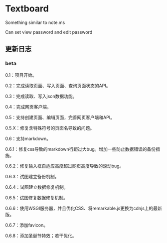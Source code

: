 # Textboard

Something similar to note.ms

Can set view password and edit password

## 更新日志

### beta

0.1：项目开始。

0.2：完成读取页面、写入页面、查询页面状态的API。

0.3：完成读取、写入json数据功能。

0.4：完成网页客户端。

0.5：支持创建页面、编辑页面，完善网页客户端和API。

0.5.X：修复含特殊符号的页面名导致的问题。

0.6：支持markdown。

0.6.1：修复css导致的markdown行距过大bug。增加一些防止数据错误的备份措施。

0.6.2：修复输入框自适应高度超过网页高度导致的滚动bug。

0.6.3：试图建立备份机制。

0.6.4：试图建立数据修复机制。

0.6.5：试图修复数据修复机制。

0.6.6：使用WSGI服务器，并且优化CSS、将remarkable.js更换为cdnjs上的最新版。

0.6.7：添加favicon。

0.6.8：添加圣诞节特效；若干优化。

